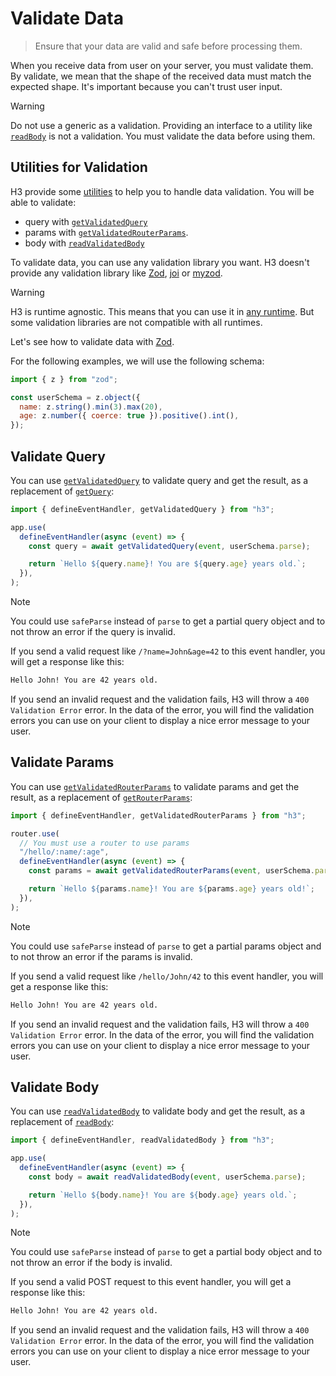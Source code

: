 # Validate Data

> Ensure that your data are valid and safe before processing them.

When you receive data from user on your server, you must validate them. By validate, we mean that the shape of the received data must match the expected shape. It's important because you can't trust user input.

> [!WARNING]
> Do not use a generic as a validation. Providing an interface to a utility like [`readBody`](/concepts/utilities) is not a validation. You must validate the data before using them.

## Utilities for Validation

H3 provide some [utilities](/concepts/utilities) to help you to handle data validation. You will be able to validate:

- query with [`getValidatedQuery`](/concepts/utilities)
- params with [`getValidatedRouterParams`](/concepts/utilities).
- body with [`readValidatedBody`](/concepts/utilities)

To validate data, you can use any validation library you want. H3 doesn't provide any validation library like [Zod](https://zod.dev), [joi](https://joi.dev) or [myzod](https://github.com/davidmdm/myzod).

> [!WARNING]
> H3 is runtime agnostic. This means that you can use it in [any runtime](/runtimes). But some validation libraries are not compatible with all runtimes.

Let's see how to validate data with [Zod](https://zod.dev).

For the following examples, we will use the following schema:

```js
import { z } from "zod";

const userSchema = z.object({
  name: z.string().min(3).max(20),
  age: z.number({ coerce: true }).positive().int(),
});
```

## Validate Query

You can use [`getValidatedQuery`](/concepts/utilities) to validate query and get the result, as a replacement of [`getQuery`](/concepts/utilities):

```js
import { defineEventHandler, getValidatedQuery } from "h3";

app.use(
  defineEventHandler(async (event) => {
    const query = await getValidatedQuery(event, userSchema.parse);

    return `Hello ${query.name}! You are ${query.age} years old.`;
  }),
);
```

> [!NOTE]
> You could use `safeParse` instead of `parse` to get a partial query object and to not throw an error if the query is invalid.

If you send a valid request like `/?name=John&age=42` to this event handler, you will get a response like this:

```txt
Hello John! You are 42 years old.
```

If you send an invalid request and the validation fails, H3 will throw a `400 Validation Error` error. In the data of the error, you will find the validation errors you can use on your client to display a nice error message to your user.

## Validate Params

You can use [`getValidatedRouterParams`](/concepts/utilities) to validate params and get the result, as a replacement of [`getRouterParams`](/concepts/utilities):

```js
import { defineEventHandler, getValidatedRouterParams } from "h3";

router.use(
  // You must use a router to use params
  "/hello/:name/:age",
  defineEventHandler(async (event) => {
    const params = await getValidatedRouterParams(event, userSchema.parse);

    return `Hello ${params.name}! You are ${params.age} years old!`;
  }),
);
```

> [!NOTE]
> You could use `safeParse` instead of `parse` to get a partial params object and to not throw an error if the params is invalid.

If you send a valid request like `/hello/John/42` to this event handler, you will get a response like this:

```txt
Hello John! You are 42 years old.
```

If you send an invalid request and the validation fails, H3 will throw a `400 Validation Error` error. In the data of the error, you will find the validation errors you can use on your client to display a nice error message to your user.

## Validate Body

You can use [`readValidatedBody`](/concepts/utilities) to validate body and get the result, as a replacement of [`readBody`](/concepts/utilities):

```js
import { defineEventHandler, readValidatedBody } from "h3";

app.use(
  defineEventHandler(async (event) => {
    const body = await readValidatedBody(event, userSchema.parse);

    return `Hello ${body.name}! You are ${body.age} years old.`;
  }),
);
```

> [!NOTE]
> You could use `safeParse` instead of `parse` to get a partial body object and to not throw an error if the body is invalid.

If you send a valid POST request to this event handler, you will get a response like this:

```txt
Hello John! You are 42 years old.
```

If you send an invalid request and the validation fails, H3 will throw a `400 Validation Error` error. In the data of the error, you will find the validation errors you can use on your client to display a nice error message to your user.

